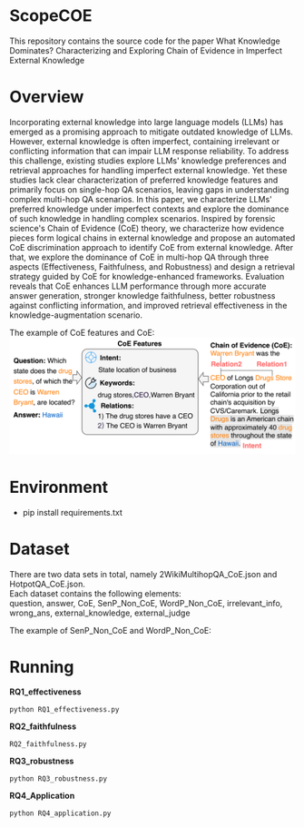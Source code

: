 # ScopeCOE
This repository contains the source code for the paper What Knowledge Dominates? Characterizing and Exploring Chain of Evidence in Imperfect External Knowledge

# Overview
Incorporating external knowledge into large language models (LLMs) has emerged as a promising approach to mitigate outdated knowledge of LLMs.
However, external knowledge is often imperfect, containing irrelevant or conflicting information that can impair LLM response reliability.
To address this challenge, existing studies explore LLMs' knowledge preferences and retrieval approaches for handling imperfect external knowledge.
Yet these studies lack clear characterization of preferred knowledge features and primarily focus on single-hop QA scenarios, leaving gaps in understanding complex multi-hop QA scenarios.
In this paper, we characterize LLMs' preferred knowledge under imperfect contexts and explore the dominance of such knowledge in handling complex scenarios.
Inspired by forensic science's Chain of Evidence (CoE) theory, we characterize how evidence pieces form logical chains in external knowledge and propose an automated CoE discrimination approach to identify CoE from external knowledge.
After that, we explore the dominance of CoE in multi-hop QA through three aspects (Effectiveness, Faithfulness, and Robustness) and design a retrieval strategy guided by CoE for knowledge-enhanced frameworks.
Evaluation reveals that CoE enhances LLM performance through more accurate answer generation, stronger knowledge faithfulness, better robustness against conflicting information, and improved retrieval effectiveness in the knowledge-augmentation scenario.

The example of CoE features and CoE:
![Image text](https://github.com/lsplx/ScopeCOE/blob/main/fig/CoE_explain_new.png)

# Environment
- pip install requirements.txt

# Dataset
There are two data sets in total, namely 2WikiMultihopQA_CoE.json and HotpotQA_CoE.json.  
Each dataset contains the following elements:  
question, answer, CoE, SenP_Non_CoE, WordP_Non_CoE, irrelevant_info, wrong_ans, external_knowledge, external_judge

The example of SenP_Non_CoE and WordP_Non_CoE:


# Running

**RQ1_effectiveness** 
```
python RQ1_effectiveness.py 
```   


**RQ2_faithfulness**
```
RQ2_faithfulness.py  
```


**RQ3_robustness**
```
python RQ3_robustness.py  
```



**RQ4_Application**
```
python RQ4_application.py  
```



